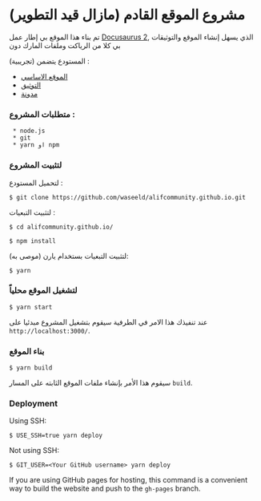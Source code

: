 #  مشروع الموقع القادم (مازال قيد التطوير)

تم بناء هذا الموقع بي إطار عمل [Docusaurus 2](https://docusaurus.io/), الذي يسهل إنشاء الموقع والتوثيقات بي كلا من الرياكت وملفات المارك دون

المستودع يتضمن (تجريبية) :
 - [الموقع الاساسي](https://alifcommunity.github.io/)
 - [التوثيق](https://alifcommunity.github.io/docs/intro/)
 - [مدونة](https://alifcommunity.github.io/blog/)


### متطلبات المشروع :

```
 * node.js
 * git
 * yarn او npm
```

### لتثبيت المشروع

لتحميل المستودع :

```
$ git clone https://github.com/waseeld/alifcommunity.github.io.git
```

لتثبيت التبعيات :
```
$ cd alifcommunity.github.io/

$ npm install
```

لتثبيت التبعيات بستخدام يارن (موصى به):
```
$ yarn
```

### لتشغيل الموقع محلياً

```
$ yarn start
```

عند تنفيذك هذا الامر في الطرفية سيقوم بتشغيل المشروع مبدئيا على `http://localhost:3000/`.

### بناء الموقع

```
$ yarn build
```

سيقوم هذا الأمر بإنشاء ملفات الموقع الثابته على المسار `build`.

### Deployment

Using SSH:

```
$ USE_SSH=true yarn deploy
```

Not using SSH:

```
$ GIT_USER=<Your GitHub username> yarn deploy
```

If you are using GitHub pages for hosting, this command is a convenient way to build the website and push to the `gh-pages` branch.
